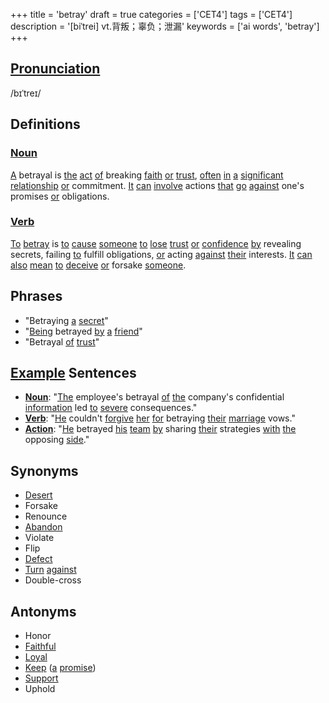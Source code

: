 +++
title = 'betray'
draft = true
categories = ['CET4']
tags = ['CET4']
description = '[biˈtrei] vt.背叛；辜负；泄漏'
keywords = ['ai words', 'betray']
+++

## [Pronunciation](/post/pronunciation/)
/bɪˈtreɪ/

## Definitions
### [Noun](/post/noun/)
[A](/post/a/) betrayal is [the](/post/the/) [act](/post/act/) [of](/post/of/) breaking [faith](/post/faith/) [or](/post/or/) [trust](/post/trust/), [often](/post/often/) [in](/post/in/) [a](/post/a/) [significant](/post/significant/) [relationship](/post/relationship/) [or](/post/or/) commitment. [It](/post/it/) [can](/post/can/) [involve](/post/involve/) actions [that](/post/that/) [go](/post/go/) [against](/post/against/) one's promises [or](/post/or/) obligations.

### [Verb](/post/verb/)
[To](/post/to/) [betray](/post/betray/) is [to](/post/to/) [cause](/post/cause/) [someone](/post/someone/) [to](/post/to/) [lose](/post/lose/) [trust](/post/trust/) [or](/post/or/) [confidence](/post/confidence/) [by](/post/by/) revealing secrets, failing [to](/post/to/) fulfill obligations, [or](/post/or/) acting [against](/post/against/) [their](/post/their/) interests. [It](/post/it/) [can](/post/can/) [also](/post/also/) [mean](/post/mean/) [to](/post/to/) [deceive](/post/deceive/) [or](/post/or/) forsake [someone](/post/someone/).

## Phrases
- "Betraying [a](/post/a/) [secret](/post/secret/)"
- "[Being](/post/being/) betrayed [by](/post/by/) [a](/post/a/) [friend](/post/friend/)"
- "Betrayal [of](/post/of/) [trust](/post/trust/)"

## [Example](/post/example/) Sentences
- **[Noun](/post/noun/)**: "[The](/post/the/) employee's betrayal [of](/post/of/) [the](/post/the/) company's confidential [information](/post/information/) led [to](/post/to/) [severe](/post/severe/) consequences."
- **[Verb](/post/verb/)**: "[He](/post/he/) couldn't [forgive](/post/forgive/) [her](/post/her/) [for](/post/for/) betraying [their](/post/their/) [marriage](/post/marriage/) vows."
- **[Action](/post/action/)**: "[He](/post/he/) betrayed [his](/post/his/) [team](/post/team/) [by](/post/by/) sharing [their](/post/their/) strategies [with](/post/with/) [the](/post/the/) opposing [side](/post/side/)."

## Synonyms
- [Desert](/post/desert/)
- Forsake
- Renounce
- [Abandon](/post/abandon/)
- Violate
- Flip
- [Defect](/post/defect/)
- [Turn](/post/turn/) [against](/post/against/)
- Double-cross

## Antonyms
- Honor
- [Faithful](/post/faithful/)
- [Loyal](/post/loyal/)
- [Keep](/post/keep/) ([a](/post/a/) [promise](/post/promise/))
- [Support](/post/support/)
- Uphold
